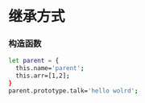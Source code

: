 # 继承方式  
### 构造函数
```bash  
let parent = {
  this.name='parent';
  this.arr=[1,2];
}
parent.prototype.talk='hello wolrd';

```
